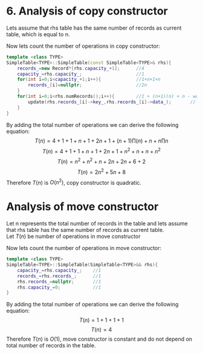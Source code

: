 
# 6. Analysis of copy constructor
Lets assume that rhs table has the same number of records as current table, which is equal to n.

Now lets count the number of operations in copy constructor:
```cpp
template <class TYPE>
SimpleTable<TYPE>::SimpleTable(const SimpleTable<TYPE>& rhs){
    records_=new Record*[rhs.capacity_+1];      //4
    capacity_=rhs.capacity_;                    //1
    for(int i=0;i<capacity_+1;i++){             //1+n+1+n
        records_[i]=nullptr;                    //2n
    }   
    for(int i=0;i<rhs.numRecords();i++){        //1 + (n+1)(n) + n - we know that time complexity of numRecords is O(n), so it will take n operations for numRecords.
        update(rhs.records_[i]->key_,rhs.records_[i]->data_);       // n * (n) - we know that time complexity of update() is O(n), if item does not exist.
    }
}
```
By adding the total number of operations we can derive the following equation:
$$T(n) = 4 + 1 + 1 + n + 1 + 2n + 1 + (n + 1) \prod (n) + n + n \prod n $$
$$T(n) = 4 + 1 + 1 + n + 1 + 2n + 1 + n^2 + n + n + n^2$$
$$T(n) = n^2 + n^2 + n + 2n + 2n + 6 + 2$$
$$T(n) = 2n^2 + 5n + 8$$
Therefore $T(n)$ is $O(n^2)$, copy constructor is quadratic.

# Analysis of move constructor
Let n represents the total number of records in the table and lets assume that rhs table has the same number of records as current table.<br>
Let $T(n)$ be number of operations in move constructor<br>

Now lets count the number of operations in move constructor:
```cpp
template <class TYPE>
SimpleTable<TYPE>::SimpleTable(SimpleTable<TYPE>&& rhs){
    capacity_=rhs.capacity_;    //1
    records_=rhs.records_;      //1
    rhs.records_=nullptr;       //1
    rhs.capacity_=0;            //1
}
```
By adding the total number of operations we can derive the following equation:
$$T(n) = 1 + 1 + 1 + 1$$
$$T(n) = 4$$
Therefore $T(n)$ is $O(1)$, move constructor is constant and do not depend on total number of records in the table.
